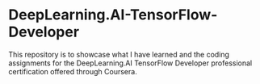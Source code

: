 # DeepLearning.AI-TensorFlow-Developer
This repository is to showcase what I have learned and the coding assignments for the DeepLearning.AI TensorFlow Developer professional certification offered through Coursera.
